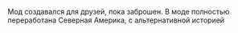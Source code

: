 Мод создавался для друзей, пока заброшен. В моде полностью переработана Северная Америка, с альтернативной историей
